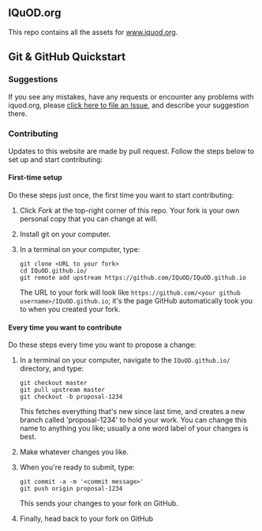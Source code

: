 ## IQuOD.org

This repo contains all the assets for www.iquod.org.

## Git & GitHub Quickstart

### Suggestions

If you see any mistakes, have any requests or encounter any problems with iquod.org, please [click here to file an Issue](https://github.com/IQuOD/IQuOD.github.io/issues/new), and describe your suggestion there.

### Contributing

Updates to this website are made by pull request. Follow the steps below to set up and start contributing:

#### First-time setup

Do these steps just once, the first time you want to start contributing:

1. Click *Fork* at the top-right corner of this repo. Your fork is your own personal copy that you can change at will.

2. Install git on your computer.

3. In a terminal on your computer, type:

    ```
    git clone <URL to your fork>
    cd IQuOD.github.io/
    git remote add upstream https://github.com/IQuOD/IQuOD.github.io
    ```

    The URL to your fork will look like `https://github.com/<your github username>/IQuOD.github.io`; it's the page GitHub automatically took you to when you created your fork.

#### Every time you want to contribute

Do these steps every time you want to propose a change:

1. In a terminal on your computer, navigate to the `IQuOD.github.io/` directory, and type:

    ```
    git checkout master
    git pull upstream master
    git checkout -b proposal-1234
    ```

    This fetches everything that's new since last time, and creates a new branch called 'proposal-1234' to hold your work. You can change this name to anything you like; usually a one word label of your changes is best.

2. Make whatever changes you like.

3. When you're ready to submit, type:

    ```
    git commit -a -m '<commit message>'
    git push origin proposal-1234
    ```

    This sends your changes to your fork on GitHub.

4. Finally, head back to your fork on GitHub